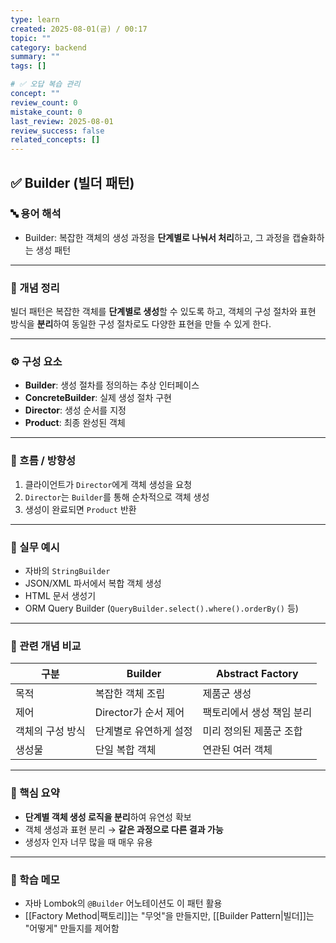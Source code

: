 ```yaml
---
type: learn
created: 2025-08-01(금) / 00:17
topic: ""
category: backend
summary: ""
tags: []

# ✅ 오답 복습 관리
concept: ""
review_count: 0
mistake_count: 0
last_review: 2025-08-01
review_success: false
related_concepts: []
---
```

## ✅ Builder (빌더 패턴)

### 🔤 용어 해석
- Builder: 복잡한 객체의 생성 과정을 **단계별로 나눠서 처리**하고, 그 과정을 캡슐화하는 생성 패턴

---

### 📌 개념 정리
빌더 패턴은 복잡한 객체를 **단계별로 생성**할 수 있도록 하고, 객체의 구성 절차와 표현 방식을 **분리**하여 동일한 구성 절차로도 다양한 표현을 만들 수 있게 한다.

---

### ⚙️ 구성 요소
- **Builder**: 생성 절차를 정의하는 추상 인터페이스
- **ConcreteBuilder**: 실제 생성 절차 구현
- **Director**: 생성 순서를 지정
- **Product**: 최종 완성된 객체

---

### 🧭 흐름 / 방향성
1. 클라이언트가 `Director`에게 객체 생성을 요청
2. `Director`는 `Builder`를 통해 순차적으로 객체 생성
3. 생성이 완료되면 `Product` 반환

---

### 💬 실무 예시
- 자바의 `StringBuilder`
- JSON/XML 파서에서 복합 객체 생성
- HTML 문서 생성기
- ORM Query Builder (`QueryBuilder.select().where().orderBy()` 등)

---

### 🔁 관련 개념 비교
| 구분              | Builder                     | Abstract Factory                |
|-------------------|------------------------------|----------------------------------|
| 목적              | 복잡한 객체 조립             | 제품군 생성                      |
| 제어              | Director가 순서 제어         | 팩토리에서 생성 책임 분리       |
| 객체의 구성 방식  | 단계별로 유연하게 설정       | 미리 정의된 제품군 조합         |
| 생성물            | 단일 복합 객체               | 연관된 여러 객체                |

---

### 🎯 핵심 요약
- **단계별 객체 생성 로직을 분리**하여 유연성 확보
- 객체 생성과 표현 분리 → **같은 과정으로 다른 결과 가능**
- 생성자 인자 너무 많을 때 매우 유용

---

### 🧠 학습 메모
- 자바 Lombok의 `@Builder` 어노테이션도 이 패턴 활용
- [[Factory Method|팩토리]]는 "무엇"을 만들지만, [[Builder Pattern|빌더]]는 "어떻게" 만들지를 제어함
